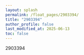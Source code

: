 ```yaml
---
layout: splash
permalink: /float_pages/2903394/
title: "2903394"
author_profile: false
last_modified_at: 2025-06-13
toc: false
---
```

 
2903394
